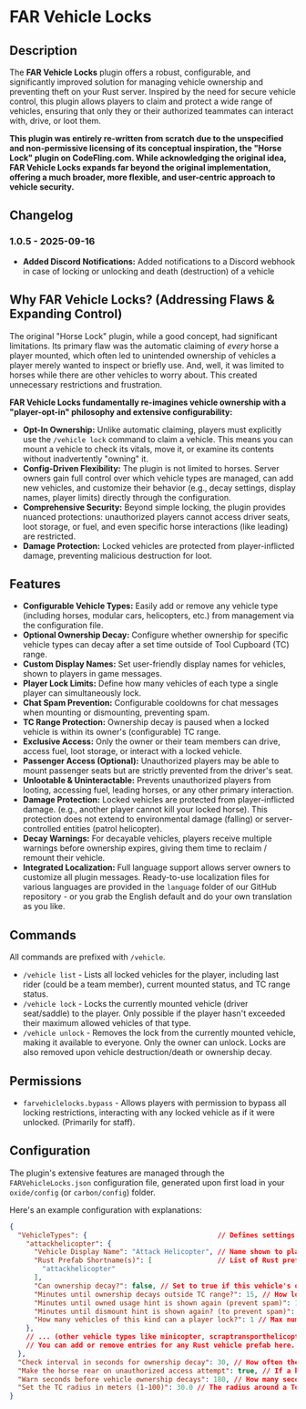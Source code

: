 # FAR Vehicle Locks

## Description
The **FAR Vehicle Locks** plugin offers a robust, configurable, and significantly improved solution for managing vehicle ownership and preventing theft on your Rust server. Inspired by the need for secure vehicle control, this plugin allows players to claim and protect a wide range of vehicles, ensuring that only they or their authorized teammates can interact with, drive, or loot them.

**This plugin was entirely re-written from scratch due to the unspecified and non-permissive licensing of its conceptual inspiration, the "Horse Lock" plugin on CodeFling.com. While acknowledging the original idea, FAR Vehicle Locks expands far beyond the original implementation, offering a much broader, more flexible, and user-centric approach to vehicle security.**

## Changelog

### 1.0.5 - 2025-09-16
*   **Added Discord Notifications:** Added notifications to a Discord webhook in case of locking or unlocking and death (destruction) of a vehicle

## Why FAR Vehicle Locks? (Addressing Flaws & Expanding Control)
The original "Horse Lock" plugin, while a good concept, had significant limitations. Its primary flaw was the automatic claiming of *every* horse a player mounted, which often led to unintended ownership of vehicles a player merely wanted to inspect or briefly use. And, well, it was limited to horses while there are other vehicles to worry about. This created unnecessary restrictions and frustration.

**FAR Vehicle Locks fundamentally re-imagines vehicle ownership with a "player-opt-in" philosophy and extensive configurability:**

*   **Opt-In Ownership:** Unlike automatic claiming, players must explicitly use the `/vehicle lock` command to claim a vehicle. This means you can mount a vehicle to check its vitals, move it, or examine its contents without inadvertently "owning" it.
*   **Config-Driven Flexibility:** The plugin is not limited to horses. Server owners gain full control over which vehicle types are managed, can add new vehicles, and customize their behavior (e.g., decay settings, display names, player limits) directly through the configuration.
*   **Comprehensive Security:** Beyond simple locking, the plugin provides nuanced protections: unauthorized players cannot access driver seats, loot storage, or fuel, and even specific horse interactions (like leading) are restricted.
*   **Damage Protection:** Locked vehicles are protected from player-inflicted damage, preventing malicious destruction for loot.

## Features
*   **Configurable Vehicle Types:** Easily add or remove any vehicle type (including horses, modular cars, helicopters, etc.) from management via the configuration file.
*   **Optional Ownership Decay:** Configure whether ownership for specific vehicle types can decay after a set time outside of Tool Cupboard (TC) range.
*   **Custom Display Names:** Set user-friendly display names for vehicles, shown to players in game messages.
*   **Player Lock Limits:** Define how many vehicles of each type a single player can simultaneously lock.
*   **Chat Spam Prevention:** Configurable cooldowns for chat messages when mounting or dismounting, preventing spam.
*   **TC Range Protection:** Ownership decay is paused when a locked vehicle is within its owner's (configurable) TC range.
*   **Exclusive Access:** Only the owner or their team members can drive, access fuel, loot storage, or interact with a locked vehicle.
*   **Passenger Access (Optional):** Unauthorized players may be able to mount passenger seats but are strictly prevented from the driver's seat.
*   **Unlootable & Uninteractable:** Prevents unauthorized players from looting, accessing fuel, leading horses, or any other primary interaction.
*   **Damage Protection:** Locked vehicles are protected from player-inflicted damage. (e.g., another player cannot kill your locked horse). This protection does not extend to environmental damage (falling) or server-controlled entities (patrol helicopter).
*   **Decay Warnings:** For decayable vehicles, players receive multiple warnings before ownership expires, giving them time to reclaim / remount their vehicle.
*   **Integrated Localization:** Full language support allows server owners to customize all plugin messages. Ready-to-use localization files for various languages are provided in the `language` folder of our GitHub repository - or you grab the English default and do your own translation as you like.

## Commands
All commands are prefixed with `/vehicle`.

*   `/vehicle list` - Lists all locked vehicles for the player, including last rider (could be a team member), current mounted status, and TC range status.
*   `/vehicle lock` - Locks the currently mounted vehicle (driver seat/saddle) to the player. Only possible if the player hasn't exceeded their maximum allowed vehicles of that type.
*   `/vehicle unlock` - Removes the lock from the currently mounted vehicle, making it available to everyone. Only the owner can unlock. Locks are also removed upon vehicle destruction/death or ownership decay.

## Permissions
*   `farvehiclelocks.bypass` - Allows players with permission to bypass all locking restrictions, interacting with any locked vehicle as if it were unlocked. (Primarily for staff).

## Configuration
The plugin's extensive features are managed through the `FARVehicleLocks.json` configuration file, generated upon first load in your `oxide/config` (or `carbon/config`) folder.

Here's an example configuration with explanations:

```json
{
  "VehicleTypes": {                                // Defines settings for different types of vehicles
    "attackhelicopter": {
      "Vehicle Display Name": "Attack Helicopter", // Name shown to players
      "Rust Prefab Shortname(s)": [                // List of Rust prefab shortnames for this vehicle type
        "attackhelicopter"
      ],
      "Can ownership decay?": false, // Set to true if this vehicle's ownership should expire
      "Minutes until ownership decays outside TC range?": 15, // How long before decay starts if outside TC range
      "Minutes until owned usage hint is shown again (prevent spam)": 10, // Cooldown for "you own this" message
      "Minutes until dismount hint is shown again? (to prevent spam)": 10, // Cooldown for "you dismounted" message
      "How many vehicles of this kind can a player lock?": 1 // Max number of this vehicle type a player can own
    },
    // ... (other vehicle types like minicopter, scraptransporthelicopter, modularcar, ridablehorse, bicycle, motorbike)
    // You can add or remove entries for any Rust vehicle prefab here.
  },
  "Check interval in seconds for ownership decay": 30, // How often the plugin checks for decay status
  "Make the horse rear on unauthorized access attempt": true, // If a horse should rear when an unauthorized player attempts to mount
  "Warn seconds before vehicle ownership decays": 180, // How many seconds before decay the first warning is sent
  "Set the TC radius in meters (1-100)": 30.0 // The radius around a Tool Cupboard to consider a vehicle "in TC range"
}
